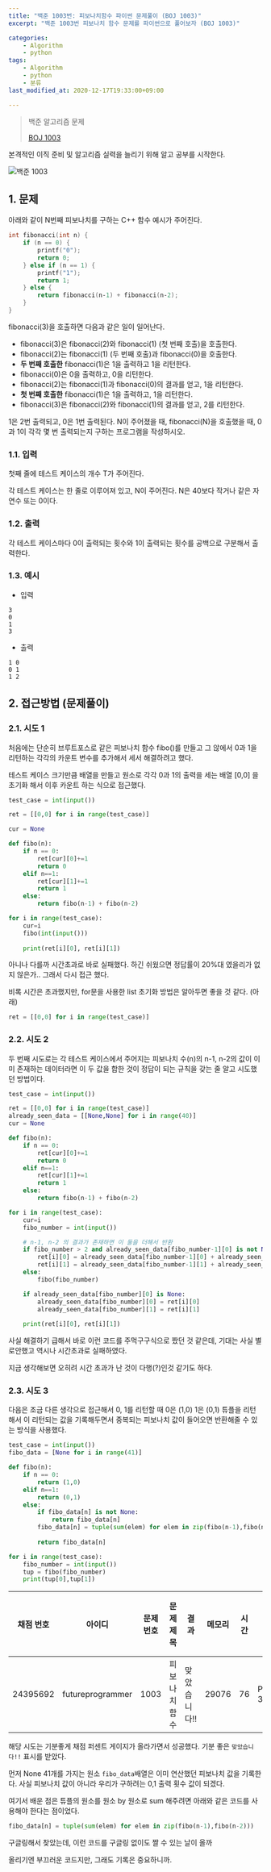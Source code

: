 ```yaml
---
title: "백준 1003번: 피보나치함수 파이썬 문제풀이 (BOJ 1003)"
excerpt: "백준 1003번 피보나치 함수 문제를 파이썬으로 풀어보자 (BOJ 1003)"

categories:
    - Algorithm
    - python
tags:
    - Algorithm
    - python
    - 분류
last_modified_at: 2020-12-17T19:33:00+09:00

---
```

> 백준 알고리즘 문제
> 
> [BOJ 1003](https://www.acmicpc.net/problem/1003)

본격적인 이직 준비 및 알고리즘 실력을 늘리기 위해 알고 공부를 시작한다.

![백준 1003](/assets/images/clipboard/BOJ_1003.png)  

## 1. 문제
아래와 같이 N번째 피보나치를 구하는 C++ 함수 예시가 주어진다.
```c++
int fibonacci(int n) {
    if (n == 0) {
        printf("0");
        return 0;
    } else if (n == 1) {
        printf("1");
        return 1;
    } else {
        return fibonacci(n‐1) + fibonacci(n‐2);
    }
}
```
fibonacci(3)을 호출하면 다음과 같은 일이 일어난다.

- fibonacci(3)은 fibonacci(2)와 fibonacci(1) (첫 번째 호출)을 호출한다.
- fibonacci(2)는 fibonacci(1) (두 번째 호출)과 fibonacci(0)을 호출한다.
- **두 번째 호출한** fibonacci(1)은 1을 출력하고 1을 리턴한다.
- fibonacci(0)은 0을 출력하고, 0을 리턴한다.
- fibonacci(2)는 fibonacci(1)과 fibonacci(0)의 결과를 얻고, 1을 리턴한다.
- **첫 번째 호출한** fibonacci(1)은 1을 출력하고, 1을 리턴한다.
- fibonacci(3)은 fibonacci(2)와 fibonacci(1)의 결과를 얻고, 2를 리턴한다.
  
1은 2번 출력되고, 0은 1번 출력된다. N이 주어졌을 때, fibonacci(N)을 호출했을 때, 0과 1이 각각 몇 번 출력되는지 구하는 프로그램을 작성하시오.

### 1.1. 입력
첫째 줄에 테스트 케이스의 개수 T가 주어진다.

각 테스트 케이스는 한 줄로 이루어져 있고, N이 주어진다. N은 40보다 작거나 같은 자연수 또는 0이다.
### 1.2. 출력
각 테스트 케이스마다 0이 출력되는 횟수와 1이 출력되는 횟수를 공백으로 구분해서 출력한다.

### 1.3. 예시

- 입력
```
3
0
1
3
```
- 출력
```
1 0
0 1
1 2
```

## 2. 접근방법 (문제풀이)

### 2.1. 시도 1
처음에는 단순히 브루트포스로 같은 피보나치 함수 fibo()를 만들고 그 않에서 0과 1을 리턴하는 각각의 카운트 변수를 추가해서 세서 해결하려고 했다.

테스트 케이스 크기만큼 배열을 만들고 원소로 각각 0과 1의 출력을 세는 배열 [0,0] 을 초기화 해서 이후 카운트 하는 식으로 접근했다.

```python
test_case = int(input())

ret = [[0,0] for i in range(test_case)]

cur = None

def fibo(n):
    if n == 0:
        ret[cur][0]+=1
        return 0
    elif n==1:
        ret[cur][1]+=1
        return 1
    else:
        return fibo(n-1) + fibo(n-2)

for i in range(test_case):
    cur=i
    fibo(int(input()))
    
    print(ret[i][0], ret[i][1])
```

아니나 다를까 시간초과로 바로 실패했다. 하긴 쉬웠으면 정답률이 20%대 였을리가 없지 않은가.. 그래서 다시 접근 했다.

비록 시간은 초과했지만, for문을 사용한 list 초기화 방법은 알아두면 좋을 것 같다. (아래)

```python
ret = [[0,0] for i in range(test_case)]
```

### 2.2. 시도 2
두 번째 시도로는 각 테스트 케이스에서 주어지는 피보나치 수(n)의 n-1, n-2의 값이 이미 존재하는 데이터라면 이 두 값을 합한 것이 정답이 되는 규칙을 갖는 줄 알고 시도했던 방법이다.

```python
test_case = int(input())

ret = [[0,0] for i in range(test_case)]
already_seen_data = [[None,None] for i in range(40)]
cur = None

def fibo(n):
    if n == 0:
        ret[cur][0]+=1
        return 0
    elif n==1:
        ret[cur][1]+=1
        return 1
    else:
        return fibo(n-1) + fibo(n-2)

for i in range(test_case):
    cur=i
    fibo_number = int(input())

    # n-1, n-2 의 결과가 존재하면 이 둘을 더해서 반환
    if fibo_number > 2 and already_seen_data[fibo_number-1][0] is not None and already_seen_data[fibo_number-2][0]:
        ret[i][0] = already_seen_data[fibo_number-1][0] + already_seen_data[fibo_number-2][0]
        ret[i][1] = already_seen_data[fibo_number-1][1] + already_seen_data[fibo_number-2][1]
    else:
        fibo(fibo_number)

    if already_seen_data[fibo_number][0] is None:
        already_seen_data[fibo_number][0] = ret[i][0]
        already_seen_data[fibo_number][1] = ret[i][1]
    
    print(ret[i][0], ret[i][1])

```

사실 해결하기 급해서 바로 이런 코드를 주먹구구식으로 짰던 것 같은데, 기대는 사실 별로안했고 역시나 시간초과로 실패하였다.

지금 생각해보면 오히려 시간 초과가 난 것이 다행(?)인것 같기도 하다.

### 2.3. 시도 3

다음은 조금 다른 생각으로 접근해서 0, 1를 리턴할 때 0은 (1,0) 1은 (0,1) 튜플을 리턴해서 이 리턴되는 값을 기록해두면서 중복되는 피보나치 값이 들어오면 반환해줄 수 있는 방식을 사용했다.

```python
test_case = int(input())
fibo_data = [None for i in range(41)]

def fibo(n):
    if n == 0:
        return (1,0)
    elif n==1:
        return (0,1)
    else:
        if fibo_data[n] is not None:
            return fibo_data[n]
        fibo_data[n] = tuple(sum(elem) for elem in zip(fibo(n-1),fibo(n-2)))
       
        return fibo_data[n]

for i in range(test_case):
    fibo_number = int(input())
    tup = fibo(fibo_number)
    print(tup[0],tup[1])

```

채점 번호 | 아이디 | 문제 번호 | 문제 제목 | 결과 | 메모리 | 시간 | 언어 | 코드 길이 | 제출한 시간
------|-----|-------|-------|----|-----|----|----|-------|-------
24395692 | futureprogrammer | 1003 | 피보나치 함수 | 맞았습니다!! | 29076 | 76 | Python 3 | 453 | 1일 전

해당 시도는 기분좋게 채점 퍼센트 게이지가 올라가면서 성공했다. 기분 좋은 `맞았습니다!!` 표시를 받았다. 

먼저 None 41개를 가지는 원소 `fibo_data`배열은 이미 연산했던 피보나치 값을 기록한다. 사실 피보나치 값이 아니라 우리가 구하려는 0,1 출력 횟수 값이 되겠다.

여기서 배운 점은 튜플의 원소를 원소 by 원소로 sum 해주려면 아래와 같은 코드를 사용해야 한다는 점이었다.

```python
fibo_data[n] = tuple(sum(elem) for elem in zip(fibo(n-1),fibo(n-2)))
```

구글링해서 찾았는데, 이런 코드를 구글링 없이도 짤 수 있는 날이 올까

올리기엔 부끄러운 코드지만, 그래도 기록은 중요하니까.